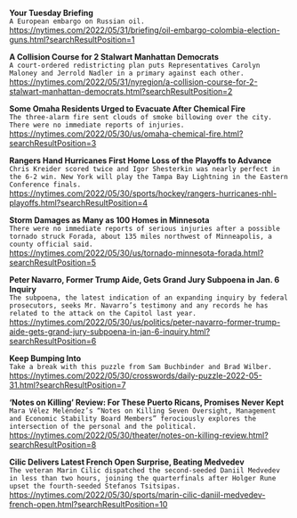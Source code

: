 **Your Tuesday Briefing**\
`A European embargo on Russian oil.`\
https://nytimes.com/2022/05/31/briefing/oil-embargo-colombia-election-guns.html?searchResultPosition=1

**A Collision Course for 2 Stalwart Manhattan Democrats**\
`A court-ordered redistricting plan puts Representatives Carolyn Maloney and Jerrold Nadler in a primary against each other.`\
https://nytimes.com/2022/05/31/nyregion/a-collision-course-for-2-stalwart-manhattan-democrats.html?searchResultPosition=2

**Some Omaha Residents Urged to Evacuate After Chemical Fire**\
`The three-alarm fire sent clouds of smoke billowing over the city. There were no immediate reports of injuries.`\
https://nytimes.com/2022/05/30/us/omaha-chemical-fire.html?searchResultPosition=3

**Rangers Hand Hurricanes First Home Loss of the Playoffs to Advance**\
`Chris Kreider scored twice and Igor Shesterkin was nearly perfect in the 6-2 win. New York will play the Tampa Bay Lightning in the Eastern Conference finals.`\
https://nytimes.com/2022/05/30/sports/hockey/rangers-hurricanes-nhl-playoffs.html?searchResultPosition=4

**Storm Damages as Many as 100 Homes in Minnesota**\
`There were no immediate reports of serious injuries after a possible tornado struck Forada, about 135 miles northwest of Minneapolis, a county official said.`\
https://nytimes.com/2022/05/30/us/tornado-minnesota-forada.html?searchResultPosition=5

**Peter Navarro, Former Trump Aide, Gets Grand Jury Subpoena in Jan. 6 Inquiry**\
`The subpoena, the latest indication of an expanding inquiry by federal prosecutors, seeks Mr. Navarro’s testimony and any records he has related to the attack on the Capitol last year.`\
https://nytimes.com/2022/05/30/us/politics/peter-navarro-former-trump-aide-gets-grand-jury-subpoena-in-jan-6-inquiry.html?searchResultPosition=6

**Keep Bumping Into**\
`Take a break with this puzzle from Sam Buchbinder and Brad Wilber.`\
https://nytimes.com/2022/05/30/crosswords/daily-puzzle-2022-05-31.html?searchResultPosition=7

**‘Notes on Killing’ Review: For These Puerto Ricans, Promises Never Kept**\
`Mara Vélez Meléndez’s “Notes on Killing Seven Oversight, Management and Economic Stability Board Members” ferociously explores the intersection of the personal and the political.`\
https://nytimes.com/2022/05/30/theater/notes-on-killing-review.html?searchResultPosition=8

**Cilic Delivers Latest French Open Surprise, Beating Medvedev**\
`The veteran Marin Cilic dispatched the second-seeded Daniil Medvedev in less than two hours, joining the quarterfinals after Holger Rune upset the fourth-seeded Stefanos Tsitsipas.`\
https://nytimes.com/2022/05/30/sports/marin-cilic-daniil-medvedev-french-open.html?searchResultPosition=10

